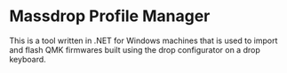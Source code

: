# Massdrop Profile Manager

This is a tool written in .NET for Windows machines that is used to import and flash QMK firmwares built using the drop configurator on a drop keyboard.
